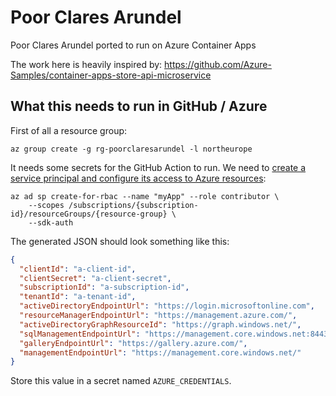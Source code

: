 # Poor Clares Arundel

Poor Clares Arundel ported to run on Azure Container Apps

The work here is heavily inspired by: https://github.com/Azure-Samples/container-apps-store-api-microservice

## What this needs to run in GitHub / Azure

First of all a resource group:

```shell
az group create -g rg-poorclaresarundel -l northeurope
```

It needs some secrets for the GitHub Action to run.  We need to [create a service principal and configure its access to Azure resources](https://docs.microsoft.com/en-us/cli/azure/ad/sp?view=azure-cli-latest#az_ad_sp_create_for_rbac):

```shell
az ad sp create-for-rbac --name "myApp" --role contributor \
    --scopes /subscriptions/{subscription-id}/resourceGroups/{resource-group} \
    --sdk-auth
```

The generated JSON should look something like this:

```json
{
  "clientId": "a-client-id",
  "clientSecret": "a-client-secret",
  "subscriptionId": "a-subscription-id",
  "tenantId": "a-tenant-id",
  "activeDirectoryEndpointUrl": "https://login.microsoftonline.com",
  "resourceManagerEndpointUrl": "https://management.azure.com/",
  "activeDirectoryGraphResourceId": "https://graph.windows.net/",
  "sqlManagementEndpointUrl": "https://management.core.windows.net:8443/",
  "galleryEndpointUrl": "https://gallery.azure.com/",
  "managementEndpointUrl": "https://management.core.windows.net/"
}
```

Store this value in a secret named `AZURE_CREDENTIALS`.

